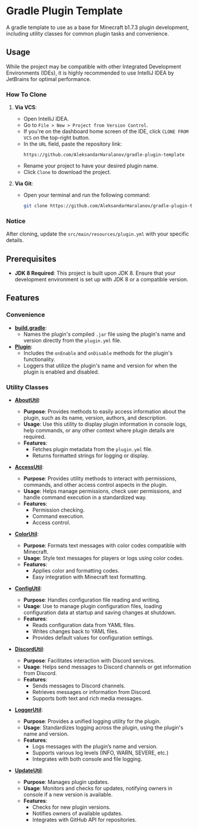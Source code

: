# Gradle Plugin Template
A gradle template to use as a base for Minecraft b1.7.3 plugin development, including utility classes for common plugin tasks and convenience.

## Usage
While the project may be compatible with other Integrated Development Environments (IDEs), it is highly recommended to use IntelliJ IDEA by JetBrains for optimal performance.

### How To Clone
1. **Via VCS**:
    - Open IntelliJ IDEA.
    - Go to `File > New > Project from Version Control`.
    - If you're on the dashboard home screen of the IDE, click `CLONE FROM VCS` on the top-right button.
    - In the `URL` field, paste the repository link:
      ```
      https://github.com/AleksandarHaralanov/gradle-plugin-template
      ```
    - Rename your project to have your desired plugin name.
    - Click `Clone` to download the project.

2. **Via Git**:
    - Open your terminal and run the following command:
      ```bash
      git clone https://github.com/AleksandarHaralanov/gradle-plugin-template.git <project-name>
      ```

### Notice
After cloning, update the `src/main/resources/plugin.yml` with your specific details.

## Prerequisites
- **JDK 8 Required**: This project is built upon JDK 8. Ensure that your development environment is set up with JDK 8 or a compatible version.

## Features
### Convenience
- **[build.gradle](https://github.com/AleksandarHaralanov/Gradle-Plugin-Template/blob/master/build.gradle)**:
    - Names the plugin's compiled `.jar` file using the plugin's name and version directly from the `plugin.yml` file.
- **[Plugin](https://github.com/AleksandarHaralanov/Gradle-Plugin-Template/blob/master/src/main/java/org/example/plugin/Plugin.java)**:
    - Includes the `onEnable` and `onDisable` methods for the plugin's functionality.
    - Loggers that utilize the plugin's name and version for when the plugin is enabled and disabled.

### Utility Classes
- **[AboutUtil](https://github.com/AleksandarHaralanov/Gradle-Plugin-Template/blob/master/src/main/java/org/example/plugin/util/AboutUtil.java)**:
    - **Purpose**: Provides methods to easily access information about the plugin, such as its name, version, authors, and description.
    - **Usage**: Use this utility to display plugin information in console logs, help commands, or any other context where plugin details are required.
    - **Features**:
        - Fetches plugin metadata from the `plugin.yml` file.
        - Returns formatted strings for logging or display.

- **[AccessUtil](https://github.com/AleksandarHaralanov/Gradle-Plugin-Template/blob/master/src/main/java/org/example/plugin/util/AccessUtil.java)**:
    - **Purpose**: Provides utility methods to interact with permissions, commands, and other access control aspects in the plugin.
    - **Usage**: Helps manage permissions, check user permissions, and handle command execution in a standardized way.
    - **Features**:
        - Permission checking.
        - Command execution.
        - Access control.

- **[ColorUtil](https://github.com/AleksandarHaralanov/Gradle-Plugin-Template/blob/master/src/main/java/org/example/plugin/util/ColorUtil.java)**:
    - **Purpose**: Formats text messages with color codes compatible with Minecraft.
    - **Usage**: Style text messages for players or logs using color codes.
    - **Features**:
        - Applies color and formatting codes.
        - Easy integration with Minecraft text formatting.

- **[ConfigUtil](https://github.com/AleksandarHaralanov/Gradle-Plugin-Template/blob/master/src/main/java/org/example/plugin/util/ConfigUtil.java)**:
    - **Purpose**: Handles configuration file reading and writing.
    - **Usage**: Use to manage plugin configuration files, loading configuration data at startup and saving changes at shutdown.
    - **Features**:
        - Reads configuration data from YAML files.
        - Writes changes back to YAML files.
        - Provides default values for configuration settings.

- **[DiscordUtil](https://github.com/AleksandarHaralanov/Gradle-Plugin-Template/blob/master/src/main/java/org/example/plugin/util/DiscordUtil.java)**:
    - **Purpose**: Facilitates interaction with Discord services.
    - **Usage**: Helps send messages to Discord channels or get information from Discord.
    - **Features**:
        - Sends messages to Discord channels.
        - Retrieves messages or information from Discord.
        - Supports both text and rich media messages.

- **[LoggerUtil](https://github.com/AleksandarHaralanov/Gradle-Plugin-Template/blob/master/src/main/java/org/example/plugin/util/LoggerUtil.java)**:
    - **Purpose**: Provides a unified logging utility for the plugin.
    - **Usage**: Standardizes logging across the plugin, using the plugin's name and version.
    - **Features**:
        - Logs messages with the plugin’s name and version.
        - Supports various log levels (INFO, WARN, SEVERE, etc.)
        - Integrates with both console and file logging.

- **[UpdateUtil](https://github.com/AleksandarHaralanov/Gradle-Plugin-Template/blob/master/src/main/java/org/example/plugin/util/UpdateUtil.java)**:
    - **Purpose**: Manages plugin updates.
    - **Usage**: Monitors and checks for updates, notifying owners in console if a new version is available.
    - **Features**:
        - Checks for new plugin versions.
        - Notifies owners of available updates.
        - Integrates with GitHub API for repositories.
